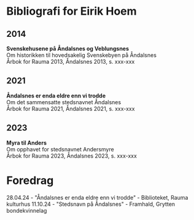 # Bibliografi for Eirik Hoem

## 2014
**Svenskehusene på Åndalsnes og Veblungsnes**  
Om historikken til hovedsakelig Svenskebyen på Åndalsnes  
Årbok for Rauma 2013, Åndalsnes 2013, s. xxx-xxx

## 2021
**Åndalsnes er enda eldre enn vi trodde**  
Om det sammensatte stedsnavnet Åndalsnes  
Årbok for Rauma 2021, Åndalsnes 2021, s. xxx-xxx

## 2023
**Myra til Anders**  
Om opphavet for stedsnavnet Andersmyre  
Årbok for Rauma 2023, Åndalsnes 2023, s. xxx-xxx


# Foredrag
28.04.24 - "Åndalsnes er enda eldre enn vi trodde" - Biblioteket, Rauma kulturhus
11.10.24 - "Stedsnavn på Åndalsnes" - Framhald, Grytten bondekvinnelag
